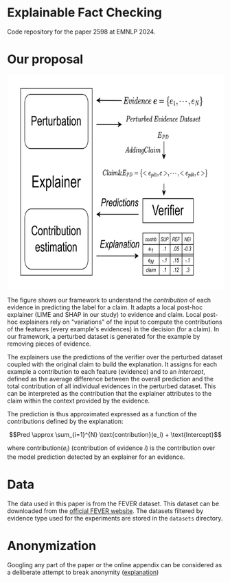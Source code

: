
# Explainable Fact Checking
Code repository for the paper 2598 at EMNLP 2024.

# Our proposal

<img src="img/Architeture_schema.png" alt="Our Architeture proposal" height="500"/>

The figure shows our framework
to understand the _contribution_ of each evidence in predicting the label for a claim.
It adapts a local post-hoc explainer (LIME and SHAP in our study) to evidence and claim.
Local post-hoc explainers rely on "variations" of the input to compute the contributions of the features 
(every example's evidences) in the decision (for a claim).
In our framework, a perturbed dataset is generated for the example by  removing pieces of evidence. 

The explainers use the predictions of the verifier over the perturbed dataset coupled with the original claim 
to build the explanation. It assigns for each example a contribution to each feature (evidence) 
and to an _intercept_, defined as the average difference between the overall prediction 
and the total contribution of all individual evidences in the perturbed dataset.
This can be interpreted as the contribution that the explainer attributes to the claim 
within the context provided by the evidence. 

The prediction is thus approximated  expressed as a function of the contributions defined by the explanation:

$$Pred \approx \sum_{i=1}^{N} \text{contribution}(e_i) + \text{Intercept}$$

where contribution($e_i$) (contribution of evidence $i$) is the contribution over the model
prediction detected by an explainer for an evidence. 


# Data
The data used in this paper is from the FEVER dataset.
This dataset can be downloaded from the [official FEVER website](https://fever.ai/dataset/feverous.html). 
The datasets filtered by evidence type used for the experiments are stored in the `datasets` directory.

# Anonymization
Googling any part of the paper or the online appendix can be considered as a deliberate attempt to break anonymity ([explanation](https://www.monperrus.net/martin/open-science-double-blind))
